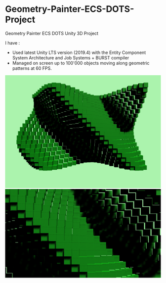 # Geometry-Painter-ECS-DOTS-Project
Geometry Painter ECS DOTS Unity 3D Project

I have :

- Used latest Unity LTS version (2019.4) with the Entity Component System Architecture and Job Systems + BURST compiler
- Managed on screen up to 100'000 objects moving along geometric patterns at 60 FPS.

![alt text](https://github.com/Lelegithub/Geometry-Painter-ECS-DOTS-Project/blob/master/Screenshot_1.png)
![alt text](https://github.com/Lelegithub/Geometry-Painter-ECS-DOTS-Project/blob/master/Screenshot_2.png)
